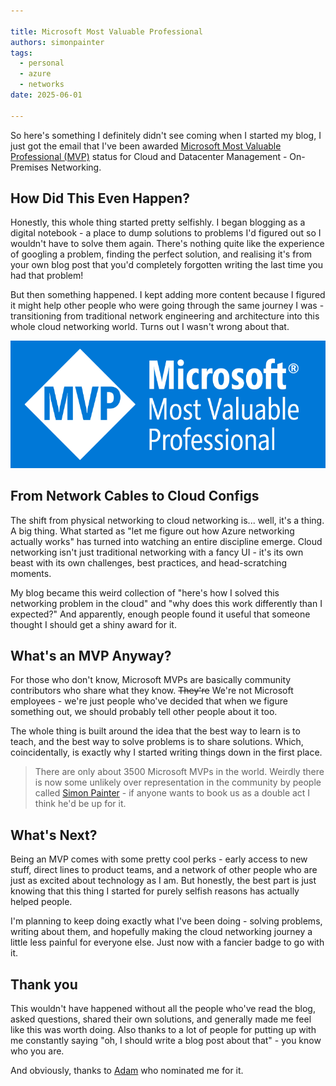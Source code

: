 ```yaml
---

title: Microsoft Most Valuable Professional
authors: simonpainter
tags:
  - personal
  - azure
  - networks
date: 2025-06-01

---
```


So here's something I definitely didn't see coming when I started my blog, I just got the email that I've been awarded [Microsoft Most Valuable Professional (MVP)](https://mvp.microsoft.com/en-US/MVP/profile/b2f997ef-b877-45ff-9504-cea463f548b5) status for Cloud and Datacenter Management - On-Premises Networking.
<!-- truncate -->
## How Did This Even Happen?

Honestly, this whole thing started pretty selfishly. I began blogging as a digital notebook - a place to dump solutions to problems I'd figured out so I wouldn't have to solve them again. There's nothing quite like the experience of googling a problem, finding the perfect solution, and realising it's from your own blog post that you'd completely forgotten writing the last time you had that problem!

But then something happened. I kept adding more content because I figured it might help other people who were going through the same journey I was - transitioning from traditional network engineering and architecture into this whole cloud networking world. Turns out I wasn't wrong about that.

![MVP](img/MVP_Badge.png)

## From Network Cables to Cloud Configs

The shift from physical networking to cloud networking is... well, it's a thing. A big thing. What started as "let me figure out how Azure networking actually works" has turned into watching an entire discipline emerge. Cloud networking isn't just traditional networking with a fancy UI - it's its own beast with its own challenges, best practices, and head-scratching moments.

My blog became this weird collection of "here's how I solved this networking problem in the cloud" and "why does this work differently than I expected?" And apparently, enough people found it useful that someone thought I should get a shiny award for it.

## What's an MVP Anyway?

For those who don't know, Microsoft MVPs are basically community contributors who share what they know. ~~They're~~ We're not Microsoft employees - we're just people who've decided that when we figure something out, we should probably tell other people about it too.

The whole thing is built around the idea that the best way to learn is to teach, and the best way to solve problems is to share solutions. Which, coincidentally, is exactly why I started writing things down in the first place.

> There are only about 3500 Microsoft MVPs in the world. Weirdly there is now some unlikely 
> over representation in the community by people called [Simon Painter](https://mvp.microsoft.com/en-US/MVP/profile/f0449906-0cce-ed11-a7c6-000d3a5603d3) - if anyone wants to book us as a double act I think he'd be up for it.

## What's Next?

Being an MVP comes with some pretty cool perks - early access to new stuff, direct lines to product teams, and a network of other people who are just as excited about technology as I am. But honestly, the best part is just knowing that this thing I started for purely selfish reasons has actually helped people.

I'm planning to keep doing exactly what I've been doing - solving problems, writing about them, and hopefully making the cloud networking journey a little less painful for everyone else. Just now with a fancier badge to go with it.

## Thank you

This wouldn't have happened without all the people who've read the blog, asked questions, shared their own solutions, and generally made me feel like this was worth doing. Also thanks to a lot of people for putting up with me constantly saying "oh, I should write a blog post about that" - you know who you are.

And obviously, thanks to [Adam](https://www.linkedin.com/in/adamsharif/) who nominated me for it.
